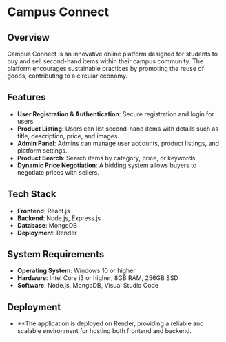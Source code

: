 # Campus Connect

## Overview

Campus Connect is an innovative online platform designed for students to buy and sell second-hand items within their campus community. The platform encourages sustainable practices by promoting the reuse of goods, contributing to a circular economy.

## Features

- **User Registration & Authentication**: Secure registration and login for users.
- **Product Listing**: Users can list second-hand items with details such as title, description, price, and images.
- **Admin Panel**: Admins can manage user accounts, product listings, and platform settings.
- **Product Search**: Search items by category, price, or keywords.
- **Dynamic Price Negotiation**: A bidding system allows buyers to negotiate prices with sellers.

## Tech Stack

- **Frontend**: React.js
- **Backend**: Node.js, Express.js
- **Database**: MongoDB
- **Deployment**: Render

## System Requirements

- **Operating System**: Windows 10 or higher
- **Hardware**: Intel Core i3 or higher, 8GB RAM, 256GB SSD
- **Software**: Node.js, MongoDB, Visual Studio Code

## Deployment
- **The application is deployed on Render, providing a reliable and scalable environment for hosting both frontend and backend.
